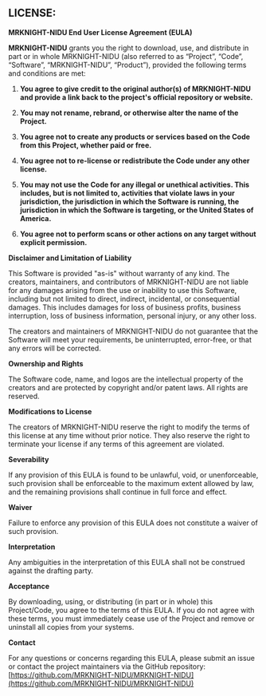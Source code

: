 ## **LICENSE:**

**MRKNIGHT-NIDU End User License Agreement (EULA)**

**MRKNIGHT-NIDU** grants you the right to download, use, and distribute in part or in whole MRKNIGHT-NIDU (also referred to as “Project”, “Code”, “Software”, “MRKNIGHT-NIDU”, “Product”), provided the following terms and conditions are met:

1. **You agree to give credit to the original author(s) of MRKNIGHT-NIDU and provide a link back to the project's official repository or website.**
   
2. **You may not rename, rebrand, or otherwise alter the name of the Project.**

3. **You agree not to create any products or services based on the Code from this Project, whether paid or free.**

4. **You agree not to re-license or redistribute the Code under any other license.**

5. **You may not use the Code for any illegal or unethical activities. This includes, but is not limited to, activities that violate laws in your jurisdiction, the jurisdiction in which the Software is running, the jurisdiction in which the Software is targeting, or the United States of America.**

6. **You agree not to perform scans or other actions on any target without explicit permission.**

**Disclaimer and Limitation of Liability**

This Software is provided "as-is" without warranty of any kind. The creators, maintainers, and contributors of MRKNIGHT-NIDU are not liable for any damages arising from the use or inability to use this Software, including but not limited to direct, indirect, incidental, or consequential damages. This includes damages for loss of business profits, business interruption, loss of business information, personal injury, or any other loss.

The creators and maintainers of MRKNIGHT-NIDU do not guarantee that the Software will meet your requirements, be uninterrupted, error-free, or that any errors will be corrected.

**Ownership and Rights**

The Software code, name, and logos are the intellectual property of the creators and are protected by copyright and/or patent laws. All rights are reserved.

**Modifications to License**

The creators of MRKNIGHT-NIDU reserve the right to modify the terms of this license at any time without prior notice. They also reserve the right to terminate your license if any terms of this agreement are violated.

**Severability**

If any provision of this EULA is found to be unlawful, void, or unenforceable, such provision shall be enforceable to the maximum extent allowed by law, and the remaining provisions shall continue in full force and effect.

**Waiver**

Failure to enforce any provision of this EULA does not constitute a waiver of such provision.

**Interpretation**

Any ambiguities in the interpretation of this EULA shall not be construed against the drafting party.

**Acceptance**

By downloading, using, or distributing (in part or in whole) this Project/Code, you agree to the terms of this EULA. If you do not agree with these terms, you must immediately cease use of the Project and remove or uninstall all copies from your systems.

**Contact**

For any questions or concerns regarding this EULA, please submit an issue or contact the project maintainers via the GitHub repository: [https://github.com/MRKNIGHT-NIDU/MRKNIGHT-NIDU](https://github.com/MRKNIGHT-NIDU/MRKNIGHT-NIDU)
